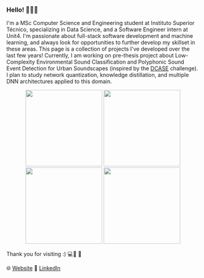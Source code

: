 ### Hello! 👋👋👋

I'm a MSc Computer Science and Engineering student at Instituto Superior Técnico, specializing in Data Science, and a Software Engineer intern at Unit4. I'm passionate about full-stack software development and machine learning, and always look for opportunities to further develop my skillset in these areas. This page is a collection of projects I've developed over the last few years! 
Currently, I am working on pre-thesis project about Low-Complexity Environmental Sound Classification and Polyphonic Sound Event Detection for Urban Soundscapes (inspired by the [DCASE](https://dcase.community/) challenge). I plan to study network quantization, knowledge distillation, and multiple DNN architectures applied to this domain.

<p align="center">
  <img src="https://github.com/alvaroqsaldanha/alvaroqsaldanha/blob/main/giphy.gif" width="200" height="200"/>
  <img src="https://github.com/alvaroqsaldanha/alvaroqsaldanha/blob/main/giphy.gif" width="200" height="200"/>
  <img src="https://github.com/alvaroqsaldanha/alvaroqsaldanha/blob/main/giphy.gif" width="200" height="200"/>
  <img src="https://github.com/alvaroqsaldanha/alvaroqsaldanha/blob/main/giphy.gif" width="200" height="200"/>
</p>

Thank you for visiting :) 💻🔋 🗾 <br>

🌐 [Website](https://www.alvarosaldanha.dev/) 👥 [LinkedIn](https://www.linkedin.com/in/%C3%A1lvaro-saldanha-b39990207/)

